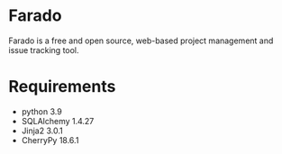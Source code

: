 # Farado

Farado is a free and open source, web-based project management and issue tracking tool.



# Requirements

* python 3.9
* SQLAlchemy 1.4.27
* Jinja2 3.0.1
* CherryPy 18.6.1

